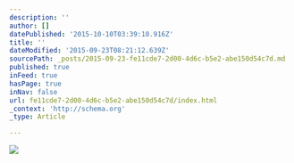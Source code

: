 ```yaml
---
description: ''
author: []
datePublished: '2015-10-10T03:39:10.916Z'
title: ''
dateModified: '2015-09-23T08:21:12.639Z'
sourcePath: _posts/2015-09-23-fe11cde7-2d00-4d6c-b5e2-abe150d54c7d.md
published: true
inFeed: true
hasPage: true
inNav: false
url: fe11cde7-2d00-4d6c-b5e2-abe150d54c7d/index.html
_context: 'http://schema.org'
_type: Article

---
```

![](https://the-grid-user-content.s3-us-west-2.amazonaws.com/f18ac9c0-696b-4602-843e-76be72675d79.png)